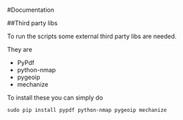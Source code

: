 #Documentation

##Third party libs

To run the scripts some external third party libs are needed.

They are

* PyPdf
* python-nmap
* pygeoip
* mechanize


To install these you can simply do

    sudo pip install pypdf python-nmap pygeoip mechanize
